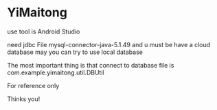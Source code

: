 # YiMaitong
use tool is Android Studio 

need jdbc File  mysql-connector-java-5.1.49 and u must be have a cloud database may you can try to use local database

The most important thing is that connect to database file is com.example.yimaitong.util.DBUtil


For reference only

Thinks you!


